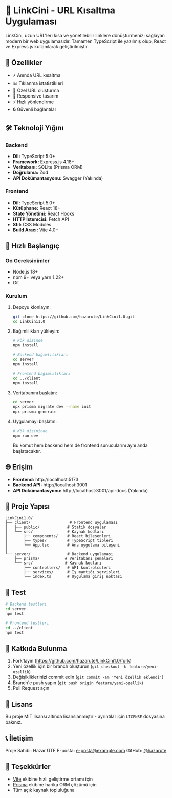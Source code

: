 # 🔗 LinkCini - URL Kısaltma Uygulaması

LinkCini, uzun URL'leri kısa ve yönetilebilir linklere dönüştürmenizi sağlayan modern bir web uygulamasıdır. Tamamen TypeScript ile yazılmış olup, React ve Express.js kullanılarak geliştirilmiştir.

## 🌟 Özellikler

- ⚡ Anında URL kısaltma
- 📊 Tıklanma istatistikleri
- 🔗 Özel URL oluşturma
- 📱 Responsive tasarım
- ⚡ Hızlı yönlendirme
- 🔒 Güvenli bağlantılar

## 🛠️ Teknoloji Yığını

### Backend
- **Dil:** TypeScript 5.0+
- **Framework:** Express.js 4.18+
- **Veritabanı:** SQLite (Prisma ORM)
- **Doğrulama:** Zod
- **API Dokümantasyonu:** Swagger (Yakında)

### Frontend
- **Dil:** TypeScript 5.0+
- **Kütüphane:** React 18+
- **State Yönetimi:** React Hooks
- **HTTP İstemcisi:** Fetch API
- **Stil:** CSS Modules
- **Build Aracı:** Vite 4.0+

## 🚀 Hızlı Başlangıç

### Ön Gereksinimler
- Node.js 18+
- npm 9+ veya yarn 1.22+
- Git

### Kurulum

1. Depoyu klonlayın:
   ```bash
   git clone https://github.com/hazarute/LinkCini1.0.git
   cd LinkCini1.0
   ```

2. Bağımlılıkları yükleyin:
   ```bash
   # Kök dizinde
   npm install
   
   # Backend bağımlılıkları
   cd server
   npm install
   
   # Frontend bağımlılıkları
   cd ../client
   npm install
   ```

3. Veritabanını başlatın:
   ```bash
   cd server
   npx prisma migrate dev --name init
   npx prisma generate
   ```

4. Uygulamayı başlatın:
   ```bash
   # Kök dizininde
   npm run dev
   ```

   Bu komut hem backend hem de frontend sunucularını aynı anda başlatacaktır.

## 🌐 Erişim

- **Frontend:** http://localhost:5173
- **Backend API:** http://localhost:3001
- **API Dokümantasyonu:** http://localhost:3001/api-docs (Yakında)

## 📂 Proje Yapısı

```
LinkCini1.0/
├── client/                 # Frontend uygulaması
│   ├── public/            # Statik dosyalar
│   └── src/               # Kaynak kodları
│       ├── components/    # React bileşenleri
│       ├── types/         # TypeScript tipleri
│       └── App.tsx        # Ana uygulama bileşeni
│
└── server/                # Backend uygulaması
    ├── prisma/           # Veritabanı şemaları
    └── src/              # Kaynak kodları
        ├── controllers/   # API kontrolcüleri
        ├── services/      # İş mantığı servisleri
        └── index.ts       # Uygulama giriş noktası
```

## 🧪 Test

```bash
# Backend testleri
cd server
npm test

# Frontend testleri
cd ../client
npm test
```

## 🤝 Katkıda Bulunma

1. Fork'layın (https://github.com/hazarute/LinkCini1.0/fork)
2. Yeni özellik için bir branch oluşturun (`git checkout -b feature/yeni-ozellik`)
3. Değişikliklerinizi commit edin (`git commit -am 'Yeni özellik eklendi'`)
4. Branch'e push yapın (`git push origin feature/yeni-ozellik`)
5. Pull Request açın

## 📄 Lisans

Bu proje MIT lisansı altında lisanslanmıştır - ayrıntılar için `LICENSE` dosyasına bakınız.

## 📞 İletişim

Proje Sahibi: Hazar ÜTE
E-posta: [e-posta@example.com](mailto:e-posta@example.com)
GitHub: [@hazarute](https://github.com/hazarute)

## 🙏 Teşekkürler

- [Vite](https://vitejs.dev/) ekibine hızlı geliştirme ortamı için
- [Prisma](https://www.prisma.io/) ekibine harika ORM çözümü için
- Tüm açık kaynak topluluğuna
